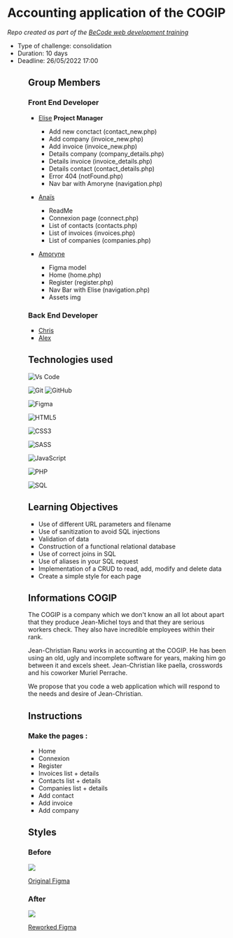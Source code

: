 # Accounting application of the COGIP

_Repo created as part of the [BeCode web development training](https://becode.org/fr/apprendre/developpeur-web-junior/)_

<ul>
  <li>Type of challenge: consolidation</li>
  <li>Duration: 10 days</li>
  <li>Deadline: 26/05/2022 17:00</li>
<ul>
  
## Group Members
  
  ### Front End Developer
  
- [Elise](https://github.com/eliseprts) **Project Manager**
    <ul>
      <li>Add new conctact (contact_new.php)</li>
      <li>Add company (invoice_new.php)</li>
      <li>Add invoice (invoice_new.php)</li>
      <li>Details company (company_details.php)</li>
      <li>Details invoice (invoice_details.php)</li>
      <li>Details contact (contact_details.php)</li>
      <li>Error 404 (notFound.php)</li>
      <li>Nav bar with Amoryne (navigation.php)
    </ul>
  
- [Anaïs](https://github.com/Nymphadorart)
    <ul>
      <li>ReadMe</li>
      <li>Connexion page (connect.php)</li>
      <li>List of contacts (contacts.php)</li>
      <li>List of invoices (invoices.php)</li>
      <li>List of companies (companies.php)</li>
    </ul>
  
- [Amoryne](https://github.com/Amoryne)
  <ul>
    <li>Figma model</li>
    <li>Home (home.php)</li>
    <li>Register (register.php)</li>
    <li>Nav Bar with Elise (navigation.php)</li>
    <li>Assets img</li>
   </ul>
 
### Back End Developer
  
- [Chris](https://github.com/chris-delecluse)
- [Alex](https://github.com/Alex-B9)
  
## Technologies used
 
![Vs Code](https://img.shields.io/badge/Visual_Studio-5C2D91?style=for-the-badge&logo=visual%20studio&logoColor=white)

![Git](https://img.shields.io/badge/git-%23F05033.svg?style=for-the-badge&logo=git&logoColor=white) ![GitHub](https://img.shields.io/badge/github-%23121011.svg?style=for-the-badge&logo=github&logoColor=white)

![Figma](https://img.shields.io/badge/figma-%23F24E1E.svg?style=for-the-badge&logo=figma&logoColor=white)

![HTML5](https://img.shields.io/badge/html5-%23E34F26.svg?style=for-the-badge&logo=html5&logoColor=white)

![CSS3](https://img.shields.io/badge/css3-%231572B6.svg?style=for-the-badge&logo=css3&logoColor=white)  

![SASS](https://img.shields.io/badge/SASS-hotpink.svg?style=for-the-badge&logo=SASS&logoColor=white)  

![JavaScript](https://img.shields.io/badge/javascript-%23323330.svg?style=for-the-badge&logo=javascript&logoColor=%23F7DF1E)
  
![PHP](https://img.shields.io/badge/PHP-777BB4?style=for-the-badge&logo=php&logoColor=white)

![SQL](https://img.shields.io/badge/MySQL-005C84?style=for-the-badge&logo=mysql&logoColor=white)
  
## Learning Objectives

- Use of different URL parameters and filename
- Use of sanitization to avoid SQL injections
- Validation of data
- Construction of a functional relational database
- Use of correct joins in SQL
- Use of aliases in your SQL request
- Implementation of a CRUD to read, add, modify and delete data
- Create a simple style for each page
  
## Informations COGIP

The COGIP is a company which we don't know an all lot about apart that they produce Jean-Michel toys and that they are serious workers check. They also have incredible employees within their rank.

Jean-Christian Ranu works in accounting at the COGIP. He has been using an old, ugly and incomplete software for years, making him go between it and excels sheet. Jean-Christian like paella, crosswords and his coworker Muriel Perrache.

We propose that you code a web application which will respond to the needs and desire of Jean-Christian.
  
## Instructions

### Make the pages :

- Home
- Connexion
- Register
- Invoices list + details
- Contacts list + details
- Companies list + details
- Add contact
- Add invoice
- Add company
  


  
## Styles
  
  ### Before
  
  <img src="C:\MAMP\htdocs\Cogip_Challenge\public\assets\img README\figma before.png">
  
  [Original Figma](https://www.figma.com/file/a6ZDqTpKH2OttTQkJ3ujg2i2/COGIP-App?node-id=0%3A1)
  
  ### After
  
  <img src="C:\MAMP\htdocs\Cogip_Challenge\public\assets\img README\figma after.png">
  
  [Reworked Figma](https://www.figma.com/file/XIpRRpcq34Cx40T28rNFtw/Cogip-design?node-id=31%3A55)
  

